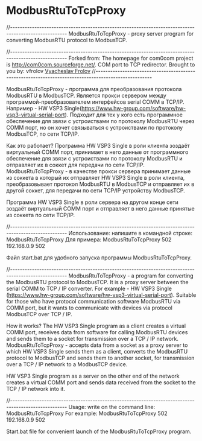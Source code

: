 # ModbusRtuToTcpProxy

//-----------------------------------------------------------------------------------------------------
ModbusRtuToTcpProxy - proxy server program for converting ModbusRTU protocol to ModbusTCP.

//-----------------------------------------------------------------------------------------------------
Forked from:
The homepage for com0com project is http://com0com.sourceforge.net/.
COM port to TCP redirector. Brought to you by:
vfrolov [Vyacheslav Frolov](http://sourceforge.net/u/vfrolov/profile/)
//-----------------------------------------------------------------------------------------------------

ModbusRtuToTcpProxy - программа для преобразования протокола ModbusRTU в ModbusTCP.
Является прокси сервером между программой-преобразователем интерфейсов serial COMM в TCP/IP.
Например - HW VSP3 Single(https://www.hw-group.com/software/hw-vsp3-virtual-serial-port).
Подходит для тех у кого есть программное обеспечение для звязи с устроиствами по протоколу
ModbusRTU через COMM порт, но он хочет связываться с устроиствами по протоколу
ModbusTCP, по сети TCP/IP.

Как это работает?
Программа HW VSP3 Single в роли клиента зоздаёт виртуальный COMM порт, принимает в него данные от
программного обеспечение для звязи с устроиствами по протоколу ModbusRTU и
отправляет их в соккет для передачи по сети TCP/IP.
ModbusRtuToTcpProxy - в качестве прокси сервера принимает данные из соккета
в который их отправляет HW VSP3 Single в роли клиента,
преобразовывает протокол ModbusRTU в ModbusTCP и отправляет их в другой соккет,
для передачи по сети TCP/IP устройству ModbusTCP.

Программа HW VSP3 Single в роли сервера на другом конце сети зоздаёт виртуальный COMM порт
и отправляет в него данные принятые из соккета по сети TCP/IP.

//-----------------------------------------------------------------------------------------------------
Использование: напишите в командной строке: 
ModbusRtuToTcpProxy  <listen port> <host addr> <host port>
Для примера: 
ModbusRtuToTcpProxy      502      192.168.0.9     502

Файл start.bat для удобного запуска программы ModbusRtuToTcpProxy.

//-----------------------------------------------------------------------------------------------------
ModbusRtuToTcpProxy - a program for converting the ModbusRTU protocol to ModbusTCP.
It is a proxy server between the serial COMM to TCP / IP converter.
For example - HW VSP3 Single (https://www.hw-group.com/software/hw-vsp3-virtual-serial-port).
Suitable for those who have protocol communication software
ModbusRTU via COMM port, but it wants to communicate with devices via protocol
ModbusTCP over TCP / IP.

How it works?
The HW VSP3 Single program as a client creates a virtual COMM port, receives data from
software for calling ModbusRTU devices and
sends them to a socket for transmission over a TCP / IP network.
ModbusRtuToTcpProxy - accepts data from a socket as a proxy server
to which HW VSP3 Single sends them as a client,
converts the ModbusRTU protocol to ModbusTCP and sends them to another socket,
for transmission over a TCP / IP network to a ModbusTCP device.

HW VSP3 Single program as a server on the other end of the network creates a virtual COMM port
and sends data received from the socket to the TCP / IP network into it.

//-----------------------------------------------------------------------------------------------------
Usage: write on the command line:
ModbusRtuToTcpProxy <listen port> <host addr> <host port>
For example:
ModbusRtuToTcpProxy     502      192.168.0.9      502

Start.bat file for convenient launch of the ModbusRtuToTcpProxy program.

